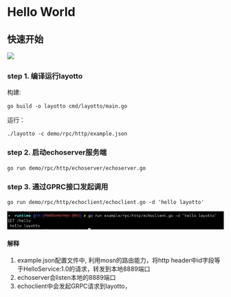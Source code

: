 # Hello World

## 快速开始
![](https://user-images.githubusercontent.com/26001097/148895424-b286feb5-a122-4fe5-9012-0c235f16b9c7.png)

### step 1. 编译运行layotto
构建:
```shell
go build -o layotto cmd/layotto/main.go
```

运行：
```shell @background
./layotto -c demo/rpc/http/example.json
```

### step 2. 启动echoserver服务端
```shell @background
go run demo/rpc/http/echoserver/echoserver.go
```

### step 3. 通过GPRC接口发起调用

```shell
go run demo/rpc/http/echoclient/echoclient.go -d 'hello layotto'
```

![rpchello.png](../../../img/rpc/rpchello.png)

#### 解释

1. example.json配置文件中, 利用mosn的路由能力，将http header中id字段等于HelloService:1.0的请求，转发到本地8889端口
2. echoserver会listen本地的8889端口
3. echoclient中会发起GRPC请求到layotto，
